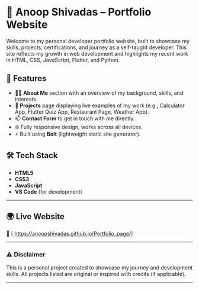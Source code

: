 # 💼 Anoop Shivadas – Portfolio Website

Welcome to my personal developer portfolio website, built to showcase my skills, projects, certifications, and journey as a self-taught developer. This site reflects my growth in web development and highlights my recent work in HTML, CSS, JavaScript, Flutter, and Python.

## 🚀 Features

- 🧑‍💻 **About Me** section with an overview of my background, skills, and interests.
- 📁 **Projects** page displaying live examples of my work (e.g., Calculator App, Flutter Quiz App, Restaurant Page, Weather App).
- 📫 **Contact Form** to get in touch with me directly.
- 🌐 Fully responsive design, works across all devices.
- ⚡ Built using **Bolt** (lightweight static site generator).

## 🛠️ Tech Stack

- **HTML5**
- **CSS3**
- **JavaScript**
- **VS Code** (for development)
---

## 🌍 Live Website

🔗 [ https://anoopshivadas.github.io/Portfolio_page/]

---

### ⚠️ Disclaimer

This is a personal project created to showcase my journey and development skills. All projects listed are original or inspired with credits (if applicable).

---



